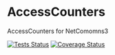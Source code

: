 AccessCounters
==============

AccessCounters for NetComomns3

[![Tests Status](https://github.com/s-nakajima/AccessCounters/actions/workflows/tests.yml/badge.svg?branch=master)](https://github.com/s-nakajima/AccessCounters/actions/workflows/tests.yml)
[![Coverage Status](https://coveralls.io/repos/NetCommons3/AccessCounters/badge.png?branch=master)](https://coveralls.io/r/NetCommons3/AccessCounters?branch=master)
